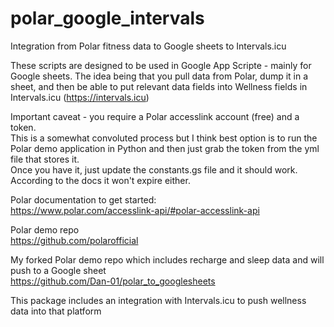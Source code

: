 # polar_google_intervals
Integration from Polar fitness data to Google sheets to Intervals.icu

These scripts are designed to be used in Google App Scripte - mainly for Google sheets.
The idea being that you pull data from Polar, dump it in a sheet, and then be able to put relevant data fields into Wellness fields in Intervals.icu (https://intervals.icu)  

Important caveat - you require a Polar accesslink account (free) and a token.  
This is a somewhat convoluted process but I think best option is to run the Polar demo application in Python and then just grab the token from the yml file that stores it.  
Once you have it, just update the constants.gs file and it should work. According to the docs it won't expire either.  

Polar documentation to get started:  
https://www.polar.com/accesslink-api/#polar-accesslink-api  

Polar demo repo  
https://github.com/polarofficial  

My forked Polar demo repo which includes recharge and sleep data and will push to a Google sheet  
https://github.com/Dan-01/polar_to_googlesheets  

This package includes an integration with Intervals.icu to push wellness data into that platform


